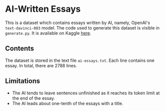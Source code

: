 # AI-Written Essays
This is a dataset which contains essays written by AI, namely, OpenAI's `text-davinci-003` model. The code used to generate this dataset is visible in `generate.py`. It is available on Kaggle [here](https://www.kaggle.com/datasets/vivaansinghvi07/ai-generated-essays).

## Contents
The dataset is stored in the text file `ai-essays.txt`. Each line contains one essay. In total, there are 2788 lines.

## Limitations
- The AI tends to leave sentences unfinished as it reaches its token limit at the end of the essay.
- The AI leads about one-tenth of the essays with a title.

